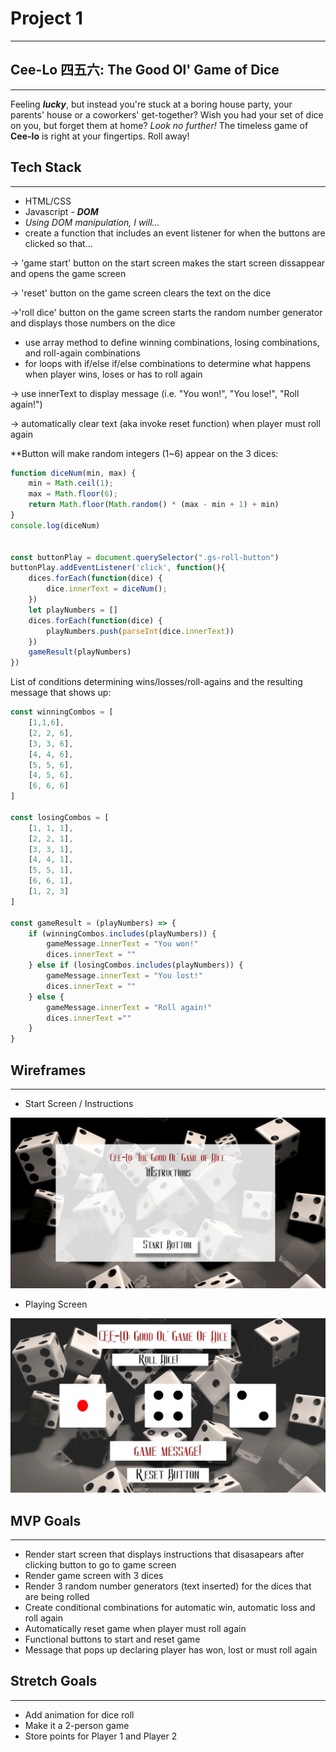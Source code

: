 # Project 1
___
## Cee-Lo 四五六: The Good Ol' Game of Dice
___
Feeling _**lucky**_, but instead you're stuck at a boring house party, your parents' house or a coworkers' get-together? Wish you had your set of dice on you, but forget them at home? *Look no further!* The timeless game of **Cee-lo** is right at your fingertips. Roll away! 


## Tech Stack
___
* HTML/CSS 
* Javascript - _**DOM**_
* *Using DOM manipulation, I will...*
* create a function that includes an event listener for when the buttons are clicked so that...


→ 'game start' button on the start screen makes the start screen dissappear and opens the game screen

→ 'reset' button on the game screen clears the text on the dice


→'roll dice' button on the game screen starts the random number generator and displays those numbers on the dice
* use array method to define winning combinations, losing combinations, and roll-again combinations
* for loops with if/else if/else combinations to determine what happens when player wins, loses or has to roll again


→ use innerText to display message (i.e. "You won!", "You lose!", "Roll again!")


→ automatically clear text (aka invoke reset function) when player must roll again


**Button will make random integers (1~6) appear on the 3 dices:
```javascript 
function diceNum(min, max) {
    min = Math.ceil(1);
    max = Math.floor(6);
    return Math.floor(Math.random() * (max - min + 1) + min)
}
console.log(diceNum)


const buttonPlay = document.querySelector(".gs-roll-button")
buttonPlay.addEventListener('click', function(){
    dices.forEach(function(dice) {
        dice.innerText = diceNum();
    })  
    let playNumbers = []
    dices.forEach(function(dice) {
        playNumbers.push(parseInt(dice.innerText))
    })
    gameResult(playNumbers)
})
```

List of conditions determining wins/losses/roll-agains and the resulting message that shows up:
```javascript
const winningCombos = [
    [1,1,6],
    [2, 2, 6],
    [3, 3, 6],
    [4, 4, 6],
    [5, 5, 6],
    [4, 5, 6],
    [6, 6, 6]
] 

const losingCombos = [
    [1, 1, 1],
    [2, 2, 1],
    [3, 3, 1],
    [4, 4, 1],
    [5, 5, 1],
    [6, 6, 1],
    [1, 2, 3]
]

const gameResult = (playNumbers) => {
    if (winningCombos.includes(playNumbers)) {
        gameMessage.innerText = "You won!"
        dices.innerText = ""
    } else if (losingCombos.includes(playNumbers)) {
        gameMessage.innerText = "You lost!"
        dices.innerText = ""
    } else {
        gameMessage.innerText = "Roll again!"
        dices.innerText =""
    }
}
```

## Wireframes
___
* Start Screen / Instructions 

![Start Screen](./Wireframe_Draft_StartScreen.jpg)

* Playing Screen

![Game Screen](./Wireframe_Draft_GameScreen.jpg)

## MVP Goals
___
* Render start screen that displays instructions that disasapears after clicking button to go to game screen
* Render game screen with 3 dices
* Render 3 random number generators (text inserted) for the dices that are being rolled
* Create conditional combinations for automatic win, automatic loss and roll again
* Automatically reset game when player must roll again
* Functional buttons to start and reset game
* Message that pops up declaring player has won, lost or must roll again

## Stretch Goals 
___
* Add animation for dice roll
* Make it a 2-person game
* Store points for Player 1 and Player 2